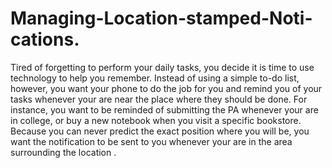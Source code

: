 # Managing-Location-stamped-Noti-cations.

Tired of forgetting to perform your daily tasks, you decide it is time to use technology to help you remember. Instead of using a simple to-do list, however, you want your phone to do the job for you and remind you of your tasks whenever your are near the place where they should be done. For instance, you want to be reminded of submitting the PA whenever your are in college, or buy a new notebook when you visit a specific bookstore. Because you can never predict the exact position where you will be, you want the notification to be sent to you whenever your are in the area surrounding the location .
